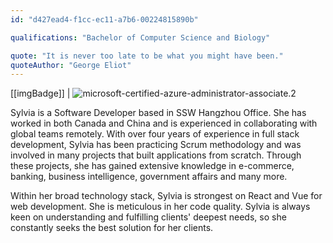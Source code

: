 ```yaml
---
id: "d427ead4-f1cc-ec11-a7b6-00224815890b"

qualifications: "Bachelor of Computer Science and Biology"

quote: "It is never too late to be what you might have been."
quoteAuthor: "George Eliot"
---
```


[[imgBadge]]
| ![microsoft-certified-azure-administrator-associate.2](https://user-images.githubusercontent.com/23565403/191648237-e9eeb9a9-c36f-4264-a8d7-df4dc6863d45.png)

Sylvia is a Software Developer based in SSW Hangzhou Office. She has worked in both Canada and China and is experienced in collaborating with global teams remotely. With over four years of experience in full stack development, Sylvia has been practicing Scrum methodology and was involved in many projects that built applications from scratch. Through these projects, she has gained extensive knowledge in e-commerce, banking, business intelligence, government affairs and many more.

Within her broad technology stack, Sylvia is strongest on React and Vue for web development. She is meticulous in her code quality. Sylvia is always keen on understanding and fulfilling clients' deepest needs, so she constantly seeks the best solution for her clients.
